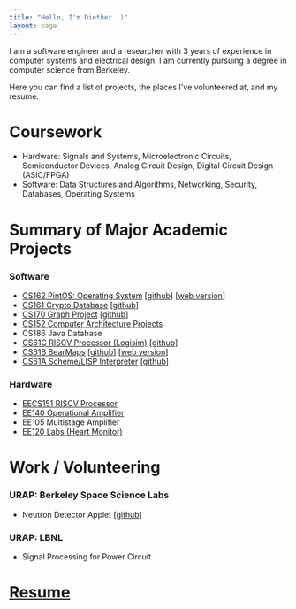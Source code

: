 ```yaml
---
title: "Hello, I'm Diether :)"
layout: page
---
```


I am a software engineer and a researcher with 3 years of experience in computer systems
and electrical design. I am currently pursuing a degree in computer science from Berkeley.

Here you can find a list of projects, the places I've volunteered at, and my resume. 

# Coursework
* Hardware: Signals and Systems, Microelectronic Circuits, Semiconductor Devices, Analog Circuit Design, Digital Circuit Design (ASIC/FPGA)
* Software: Data Structures and Algorithms, Networking, Security, Databases, Operating Systems

# Summary of Major Academic Projects

### Software
* [CS162 PintOS: Operating System](/CS162-Project) [[github](https://github.com/dietd/cs162-pintos)] [[web version](https://github.com/dietd/webpintos)]
* [CS161 Crypto Database](/CS161-Project) [[github](https://github.com/dietd/cs161project2v2)]
* [CS170 Graph Project](https://inst.eecs.berkeley.edu/~cs170/sp20/assets/project/spec.pdf) [[github](https://github.com/dietd/cs170-project)]
* [CS152 Computer Architecture Projects](/CS152-Project)
* CS186 Java Database
* [CS61C RISCV Processor (Logisim)](https://cs61c.org/fa20/projects/proj3/) [[github](https://github.com/dietd/cs61c-riscv-cpu)] 
* [CS61B BearMaps](https://sp19.datastructur.es/materials/proj/proj2c/proj2c) [[github](https://github.com/dietd/cs61b/tree/master/proj2c/bearmaps)] [[web version](http://bearmaps3.herokuapp.com/map.html)]
* [CS61A Scheme/LISP Interpreter](https://inst.eecs.berkeley.edu/~cs61a/fa18/proj/scheme/) [[github](https://github.com/dietd/cs61a/blob/master/projects/scheme/scheme.py)]


### Hardware
* [EECS151 RISCV Processor](/EECS151-Project)
* [EE140 Operational Amplifier](/EE140-Project)
* EE105 Multistage Amplifier
* [EE120 Labs (Heart Monitor)](/EE120-Project)

# Work / Volunteering

### URAP: Berkeley Space Science Labs
* Neutron Detector Applet [[github]()]

### URAP: LBNL
* Signal Processing for Power Circuit


# [Resume](https://docs.google.com/document/d/15Xwg7W-pR4ccnWprzcmJ8PCm-2y2U8v9DIhIBDaJnfQ/edit?usp=sharing)
